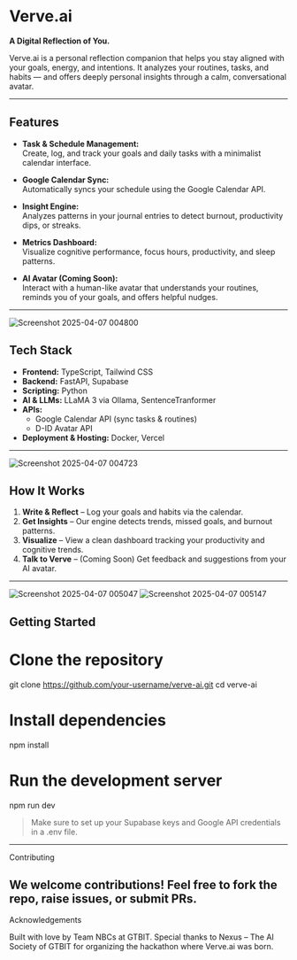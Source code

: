 # Verve.ai

**A Digital Reflection of You.**

Verve.ai is a personal reflection companion that helps you stay aligned with your goals, energy, and intentions. It analyzes your routines, tasks, and habits — and offers deeply personal insights through a calm, conversational avatar.

---

## Features

- **Task & Schedule Management:**  
  Create, log, and track your goals and daily tasks with a minimalist calendar interface.

- **Google Calendar Sync:**  
  Automatically syncs your schedule using the Google Calendar API.

- **Insight Engine:**  
  Analyzes patterns in your journal entries to detect burnout, productivity dips, or streaks.

- **Metrics Dashboard:**  
  Visualize cognitive performance, focus hours, productivity, and sleep patterns.

- **AI Avatar (Coming Soon):**  
  Interact with a human-like avatar that understands your routines, reminds you of your goals, and offers helpful nudges.

---

![Screenshot 2025-04-07 004800](https://github.com/user-attachments/assets/b4683d88-e901-4ab7-abb4-2bc934d0b95d)


## Tech Stack

- **Frontend:** TypeScript, Tailwind CSS  
- **Backend:** FastAPI, Supabase   
- **Scripting:** Python  
- **AI & LLMs:** LLaMA 3 via Ollama, SentenceTranformer
- **APIs:** 
  - Google Calendar API (sync tasks & routines)  
  - D-ID Avatar API 
- **Deployment & Hosting:** Docker, Vercel
---

![Screenshot 2025-04-07 004723](https://github.com/user-attachments/assets/539078a0-7ff3-44d0-b931-d7b0fd06b318)


## How It Works

1. **Write & Reflect** – Log your goals and habits via the calendar.  
2. **Get Insights** – Our engine detects trends, missed goals, and burnout patterns.  
3. **Visualize** – View a clean dashboard tracking your productivity and cognitive trends.  
4. **Talk to Verve** – (Coming Soon) Get feedback and suggestions from your AI avatar.

---

![Screenshot 2025-04-07 005047](https://github.com/user-attachments/assets/2257b71f-75dc-4588-90f3-bd2ab68ac2d5)
![Screenshot 2025-04-07 005147](https://github.com/user-attachments/assets/c414460f-d695-4dd4-afa6-b6cecef266d9)


## Getting Started


# Clone the repository
git clone https://github.com/your-username/verve-ai.git
cd verve-ai

# Install dependencies
npm install

# Run the development server
npm run dev

> Make sure to set up your Supabase keys and Google API credentials in a .env file.



---

Contributing

We welcome contributions! Feel free to fork the repo, raise issues, or submit PRs.
---

Acknowledgements

Built with love by Team NBCs at GTBIT.
Special thanks to Nexus – The AI Society of GTBIT for organizing the hackathon where Verve.ai was born.


